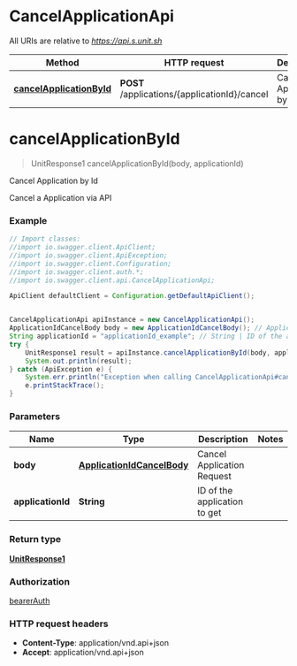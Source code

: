# CancelApplicationApi

All URIs are relative to *https://api.s.unit.sh*

Method | HTTP request | Description
------------- | ------------- | -------------
[**cancelApplicationById**](CancelApplicationApi.md#cancelApplicationById) | **POST** /applications/{applicationId}/cancel | Cancel Application by Id

<a name="cancelApplicationById"></a>
# **cancelApplicationById**
> UnitResponse1 cancelApplicationById(body, applicationId)

Cancel Application by Id

Cancel a Application via API 

### Example
```java
// Import classes:
//import io.swagger.client.ApiClient;
//import io.swagger.client.ApiException;
//import io.swagger.client.Configuration;
//import io.swagger.client.auth.*;
//import io.swagger.client.api.CancelApplicationApi;

ApiClient defaultClient = Configuration.getDefaultApiClient();


CancelApplicationApi apiInstance = new CancelApplicationApi();
ApplicationIdCancelBody body = new ApplicationIdCancelBody(); // ApplicationIdCancelBody | Cancel Application Request
String applicationId = "applicationId_example"; // String | ID of the application to get
try {
    UnitResponse1 result = apiInstance.cancelApplicationById(body, applicationId);
    System.out.println(result);
} catch (ApiException e) {
    System.err.println("Exception when calling CancelApplicationApi#cancelApplicationById");
    e.printStackTrace();
}
```

### Parameters

Name | Type | Description  | Notes
------------- | ------------- | ------------- | -------------
 **body** | [**ApplicationIdCancelBody**](ApplicationIdCancelBody.md)| Cancel Application Request |
 **applicationId** | **String**| ID of the application to get |

### Return type

[**UnitResponse1**](UnitResponse1.md)

### Authorization

[bearerAuth](../README.md#bearerAuth)

### HTTP request headers

 - **Content-Type**: application/vnd.api+json
 - **Accept**: application/vnd.api+json


